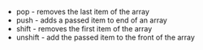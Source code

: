- pop - removes the last item of the array
- push - adds a passed item to end of an array
- shift - removes the first item of the array
- unshift - add the passed item to the front of the array
